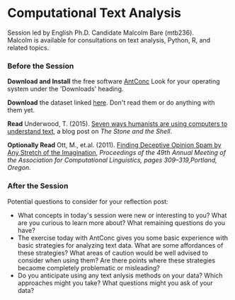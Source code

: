 
# Computational Text Analysis    
  
Session led by English Ph.D. Candidate Malcolm Bare (mtb236).  
Malcolm is available for consultations on text analysis, Python, R, and related topics.  

### Before the Session  

**Download and Install** the free software [AntConc](http://www.laurenceanthony.net/software/antconc/)
Look for your operating system under the 'Downloads' heading.

**Download** the dataset linked [here](https://drive.google.com/drive/folders/1Ez7OAh1opvfHogLPWWCu1KBj8L2Md-Tx?usp=sharing). Don't read them or do anything with them yet.

**Read** Underwood, T. (2015). [Seven ways humanists are using computers to understand text](https://tedunderwood.com/2015/06/04/seven-ways-humanists-are-using-computers-to-understand-text/), a blog post on *The Stone and the Shell*.

**Optionally Read** Ott, M., et.al. (2011). [Finding Deceptive Opinion Spam by Any Stretch of the Imagination](https://dl.acm.org/doi/pdf/10.5555/2002472.2002512?download=true), *Proceedings of the 49th Annual Meeting of the Association for Computational Linguistics, pages 309–319,Portland, Oregon.*


### After the Session
  
Potential questions to consider for your reflection post:  
* What concepts in today's session were new or interesting to you? What are you curious to learn more about? What remaining questions do you have?  
* The exercise today with AntConc gives you some basic experience with basic strategies for analyzing text data.  What are some affordances of these strategies? What areas of caution would be well advised to consider when using them? Are there points where these strategies becaome completely problematic or misleading?
* Do you anticipate using any text anlysis methods on your data? Which approaches might you take? What questions might you ask of your data?   
  

